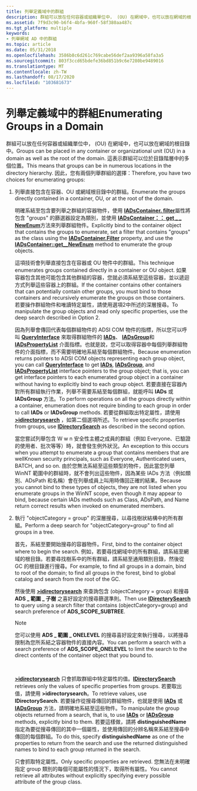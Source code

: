 ```yaml
---
title: 列舉定義域中的群組
description: 群組可以放在任何容器或組織單位中， (OU) 在網域中，也可以放在網域的根目錄中。
ms.assetid: 7f9d3c90-b6f4-4bfa-960f-58f380aa487c
ms.tgt_platform: multiple
keywords:
- 列舉網域 AD 中的群組
ms.topic: article
ms.date: 05/31/2018
ms.openlocfilehash: 3586b8c6d261c769cabe56def2aa9396a58fa3a5
ms.sourcegitcommit: 803f3ccd65bdefe36bd851b9c6e7280be9489016
ms.translationtype: MT
ms.contentlocale: zh-TW
ms.lasthandoff: 08/17/2020
ms.locfileid: "103681673"
---
```

# <a name="enumerating-groups-in-a-domain"></a><span data-ttu-id="5e7f7-104">列舉定義域中的群組</span><span class="sxs-lookup"><span data-stu-id="5e7f7-104">Enumerating Groups in a Domain</span></span>

<span data-ttu-id="5e7f7-105">群組可以放在任何容器或組織單位中， (OU) 在網域中，也可以放在網域的根目錄中。</span><span class="sxs-lookup"><span data-stu-id="5e7f7-105">Groups can be placed in any container or organizational unit (OU) in a domain as well as the root of the domain.</span></span> <span data-ttu-id="5e7f7-106">這表示群組可以位於目錄階層中的多個位置。</span><span class="sxs-lookup"><span data-stu-id="5e7f7-106">This means that groups can be in numerous locations in the directory hierarchy.</span></span> <span data-ttu-id="5e7f7-107">因此，您有兩個列舉群組的選擇：</span><span class="sxs-lookup"><span data-stu-id="5e7f7-107">Therefore, you have two choices for enumerating groups:</span></span>

1.  <span data-ttu-id="5e7f7-108">列舉直接包含在容器、OU 或網域根目錄中的群組。</span><span class="sxs-lookup"><span data-stu-id="5e7f7-108">Enumerate the groups directly contained in a container, OU, or at the root of the domain.</span></span>

    <span data-ttu-id="5e7f7-109">明確系結至包含要列舉之群組的容器物件，使用 [**IADsContainer. filter**](/windows/desktop/api/iads/nn-iads-iadscontainer)屬性將包含 "groups" 的篩選器設定為類別，並使用 [**IADsContainer：： get \_ \_ NewEnum**](/windows/desktop/api/iads/nf-iads-iadscontainer-get__newenum)方法來列舉群組物件。</span><span class="sxs-lookup"><span data-stu-id="5e7f7-109">Explicitly bind to the container object that contains the groups to enumerate, set a filter that contains "groups" as the class using the [**IADsContainer.Filter**](/windows/desktop/api/iads/nn-iads-iadscontainer) property, and use the [**IADsContainer::get\_\_NewEnum**](/windows/desktop/api/iads/nf-iads-iadscontainer-get__newenum) method to enumerate the group objects.</span></span>

    <span data-ttu-id="5e7f7-110">這項技術會列舉直接包含在容器或 OU 物件中的群組。</span><span class="sxs-lookup"><span data-stu-id="5e7f7-110">This technique enumerates groups contained directly in a container or OU object.</span></span> <span data-ttu-id="5e7f7-111">如果容器包含其他可能包含其他群組的容器，您就必須系結至這些容器，並以遞迴方式列舉這些容器上的群組。</span><span class="sxs-lookup"><span data-stu-id="5e7f7-111">If the container contains other containers that can potentially contain other groups, you must bind to those containers and recursively enumerate the groups on those containers.</span></span> <span data-ttu-id="5e7f7-112">若要操作群組物件和唯讀特定屬性，請使用選項2中所述的深層搜尋。</span><span class="sxs-lookup"><span data-stu-id="5e7f7-112">To manipulate the group objects and read only specific properties, use the deep search described in Option 2.</span></span>

    <span data-ttu-id="5e7f7-113">因為列舉會傳回代表每個群組物件的 ADSI COM 物件的指標，所以您可以呼叫 [**QueryInterface**](/windows/win32/api/unknwn/nf-unknwn-iunknown-queryinterface(q)) 來取得群組物件的 [**IADs**](/windows/desktop/api/iads/nn-iads-iads)、 [**IADsGroup**](/windows/desktop/api/iads/nn-iads-iadsgroup)和 [**IADsPropertyList**](/windows/desktop/api/iads/nn-iads-iadspropertylist) 介面指標。也就是說，您可以取得容器中每個列舉群組物件的介面指標，而不需要明確地系結至每個群組物件。</span><span class="sxs-lookup"><span data-stu-id="5e7f7-113">Because enumeration returns pointers to ADSI COM objects representing each group object, you can call [**QueryInterface**](/windows/win32/api/unknwn/nf-unknwn-iunknown-queryinterface(q)) to get [**IADs**](/windows/desktop/api/iads/nn-iads-iads), [**IADsGroup**](/windows/desktop/api/iads/nn-iads-iadsgroup), and [**IADsPropertyList**](/windows/desktop/api/iads/nn-iads-iadspropertylist) interface pointers to the group object; that is, you can get interface pointers to each enumerated group object in a container without having to explicitly bind to each group object.</span></span> <span data-ttu-id="5e7f7-114">若要直接在容器內對所有群組執行作業，列舉不需要系結至每個群組，就能呼叫 **IADs** 或 **IADsGroup** 方法。</span><span class="sxs-lookup"><span data-stu-id="5e7f7-114">To perform operations on all the groups directly within a container, enumeration does not require binding to each group in order to call **IADs** or **IADsGroup** methods.</span></span> <span data-ttu-id="5e7f7-115">若要從群組取出特定屬性，請使用 [**>idirectorysearch**](/windows/desktop/api/iads/nn-iads-idirectorysearch) ，如第二個選項所述。</span><span class="sxs-lookup"><span data-stu-id="5e7f7-115">To retrieve specific properties from groups, use [**IDirectorySearch**](/windows/desktop/api/iads/nn-iads-idirectorysearch) as described in the second option.</span></span>

    <span data-ttu-id="5e7f7-116">當您嘗試列舉包含 W w n 安全性主體之成員的群組（例如 Everyone、已驗證的使用者、批次等等）時，就會發生例外狀況。</span><span class="sxs-lookup"><span data-stu-id="5e7f7-116">An exception to this occurs when you attempt to enumerate a group that contains members that are wellKnown security principals, such as Everyone, Authenticated users, BATCH, and so on.</span></span> <span data-ttu-id="5e7f7-117">由於您無法系結至這些類型的物件，因此當您列舉 WinNT 範圍中的群組時，就不會列出這些物件，因為某些 IADs 方法（例如類別、ADsPath 和名稱）會在列舉成員上叫用時傳回正確的結果。</span><span class="sxs-lookup"><span data-stu-id="5e7f7-117">Because you cannot bind to these types of objects, they are not listed when you enumerate groups in the WinNT scope, even though it may appear to bind, because certain IADs methods such as Class, ADsPath, and Name return correct results when invoked on enumerated members.</span></span>

2.  <span data-ttu-id="5e7f7-118">執行 "objectCategory = group" 的深層搜尋，以尋找樹狀結構中的所有群組。</span><span class="sxs-lookup"><span data-stu-id="5e7f7-118">Perform a deep search for "objectCategory=group" to find all groups in a tree.</span></span>

    <span data-ttu-id="5e7f7-119">首先，系結至要開始搜尋的容器物件。</span><span class="sxs-lookup"><span data-stu-id="5e7f7-119">First, bind to the container object where to begin the search.</span></span> <span data-ttu-id="5e7f7-120">例如，若要尋找網域中的所有群組，請系結至網域的根目錄。若要尋找樹系中的所有群組，請系結至通用類別目錄，然後從 GC 的根目錄進行搜尋。</span><span class="sxs-lookup"><span data-stu-id="5e7f7-120">For example, to find all groups in a domain, bind to root of the domain; to find all groups in the forest, bind to global catalog and search from the root of the GC.</span></span>

    <span data-ttu-id="5e7f7-121">然後使用 [**>idirectorysearch**](/windows/desktop/api/iads/nn-iads-idirectorysearch) 來查詢包含 (objectCategory = group) 和搜尋 **ADS \_ 範圍 \_ 子樹** 之喜好設定的搜尋篩選準則。</span><span class="sxs-lookup"><span data-stu-id="5e7f7-121">Then use [**IDirectorySearch**](/windows/desktop/api/iads/nn-iads-idirectorysearch) to query using a search filter that contains (objectCategory=group) and search preference of **ADS\_SCOPE\_SUBTREE**.</span></span>

    > [!Note]  
    > <span data-ttu-id="5e7f7-122">您可以使用 **ADS \_ 範圍 \_ ONELEVEL** 的搜尋喜好設定來執行搜尋，以將搜尋限制為您所系結之容器物件的直接內容。</span><span class="sxs-lookup"><span data-stu-id="5e7f7-122">You can perform a search with a search preference of **ADS\_SCOPE\_ONELEVEL** to limit the search to the direct contents of the container object that you bound to.</span></span>

     

    <span data-ttu-id="5e7f7-123">[**>idirectorysearch**](/windows/desktop/api/iads/nn-iads-idirectorysearch) 只會抓取群組中特定屬性的值。</span><span class="sxs-lookup"><span data-stu-id="5e7f7-123">[**IDirectorySearch**](/windows/desktop/api/iads/nn-iads-idirectorysearch) retrieves only the values of specific properties from groups.</span></span> <span data-ttu-id="5e7f7-124">若要取出值，請使用 **>idirectorysearch**。</span><span class="sxs-lookup"><span data-stu-id="5e7f7-124">To retrieve values, use **IDirectorySearch**.</span></span> <span data-ttu-id="5e7f7-125">若要操作從搜尋傳回的群組物件，也就是使用 [**IADs**](/windows/desktop/api/iads/nn-iads-iads) 或 [**IADsGroup**](/windows/desktop/api/iads/nn-iads-iadsgroup) 方法，請明確地系結至這些物件。</span><span class="sxs-lookup"><span data-stu-id="5e7f7-125">To manipulate the group objects returned from a search, that is, to use [**IADs**](/windows/desktop/api/iads/nn-iads-iads) or [**IADsGroup**](/windows/desktop/api/iads/nn-iads-iadsgroup) methods, explicitly bind to them.</span></span> <span data-ttu-id="5e7f7-126">若要這樣做，請將 **distinguishedName** 指定為要從搜尋傳回的其中一個屬性，並使用傳回的分辨名稱來系結至搜尋中傳回的每個群組。</span><span class="sxs-lookup"><span data-stu-id="5e7f7-126">To do this, specify **distinguishedName** as one of the properties to return from the search and use the returned distinguished names to bind to each group returned in the search.</span></span>

    <span data-ttu-id="5e7f7-127">只會抓取特定屬性。</span><span class="sxs-lookup"><span data-stu-id="5e7f7-127">Only specific properties are retrieved.</span></span> <span data-ttu-id="5e7f7-128">您無法在未明確指定 group 類別的每個可能屬性的情況下，取得所有屬性。</span><span class="sxs-lookup"><span data-stu-id="5e7f7-128">You cannot retrieve all attributes without explicitly specifying every possible attribute of the group class.</span></span>

 

 